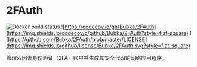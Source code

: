 # 2FAuth

![Docker build status](https://img.shields.io/github/actions/workflow/status/bubka/2fauth/ci-docker-test.yml?branch=master&style=flat-square)
![https://codecov.io/gh/Bubka/2FAuth](https://img.shields.io/codecov/c/github/Bubka/2FAuth?style=flat-square)
![https://github.com/Bubka/2FAuth/blob/master/LICENSE](https://img.shields.io/github/license/Bubka/2FAuth.svg?style=flat-square)

管理双因素身份验证（2FA）账户并生成其安全代码的网络应用程序。
